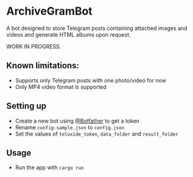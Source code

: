 ArchiveGramBot
===========================

A bot designed to store Telegram posts containing attached images and videos and generate HTML albums upon request.

WORK IN PROGRESS. 

Known limitations:
-------
* Supports only Telegram posts with one photo/video for now
* Only MP4 video format is supported

Setting up
-------

* Create a new bot using [@Botfather](https://t.me/botfather) to get a token
* Rename `config-sample.json` to `config.json`
* Set the values of `teloxide_token`, `data_folder` and `result_folder`

Usage
-------

* Run the app with `cargo run`
